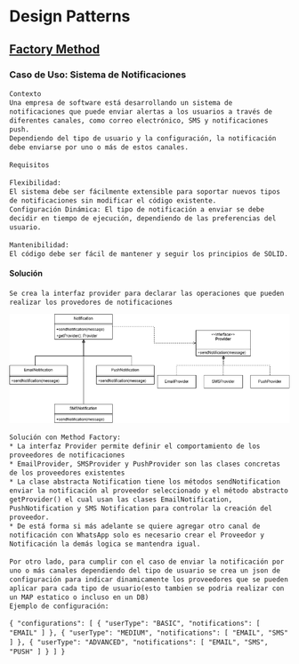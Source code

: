 # Design Patterns

## [Factory Method](https://refactoring.guru/design-patterns/factory-method)

### Caso de Uso: Sistema de Notificaciones
    Contexto
    Una empresa de software está desarrollando un sistema de notificaciones que puede enviar alertas a los usuarios a través de diferentes canales, como correo electrónico, SMS y notificaciones push.
    Dependiendo del tipo de usuario y la configuración, la notificación debe enviarse por uno o más de estos canales.
    
    Requisitos

    Flexibilidad: 
    El sistema debe ser fácilmente extensible para soportar nuevos tipos de notificaciones sin modificar el código existente.
    Configuración Dinámica: El tipo de notificación a enviar se debe decidir en tiempo de ejecución, dependiendo de las preferencias del usuario.
    
    Mantenibilidad: 
    El código debe ser fácil de mantener y seguir los principios de SOLID.

#### Solución
    
    Se crea la interfaz provider para declarar las operaciones que pueden realizar los provedores de notificaciones

![Diagrama de clases](MethodFactory.png)

    Solución con Method Factory:
    * La interfaz Provider permite definir el comportamiento de los proveedores de notificaciones
    * EmailProvider, SMSProvider y PushProvider son las clases concretas de los proveedores existentes
    * La clase abstracta Notification tiene los métodos sendNotification enviar la notificación al proveedor seleccionado y el método abstracto getProvider() el cual usan las clases EmailNotification, PushNotification y SMS Notification para controlar la creación del proveedor.
    * De está forma si más adelante se quiere agregar otro canal de notificación con WhatsApp solo es necesario crear el Proveedor y Notificación la demás logica se mantendra igual.

    Por otro lado, para cumplir con el caso de enviar la notificación por uno o más canales dependiendo del tipo de usuario se crea un json de configuración para indicar dinamicamente los proveedores que se pueden aplicar para cada tipo de usuario(esto tambien se podria realizar con un MAP estatico o incluso en un DB)
    Ejemplo de configuración:
    
`
{
"configurations": [
{
"userType": "BASIC",
"notifications": [
"EMAIL"
]
},
{
"userType": "MEDIUM",
"notifications": [
"EMAIL",
"SMS"
]
},
{
"userType": "ADVANCED",
"notifications": [
"EMAIL",
"SMS",
"PUSH"
]
}
]
}
`

